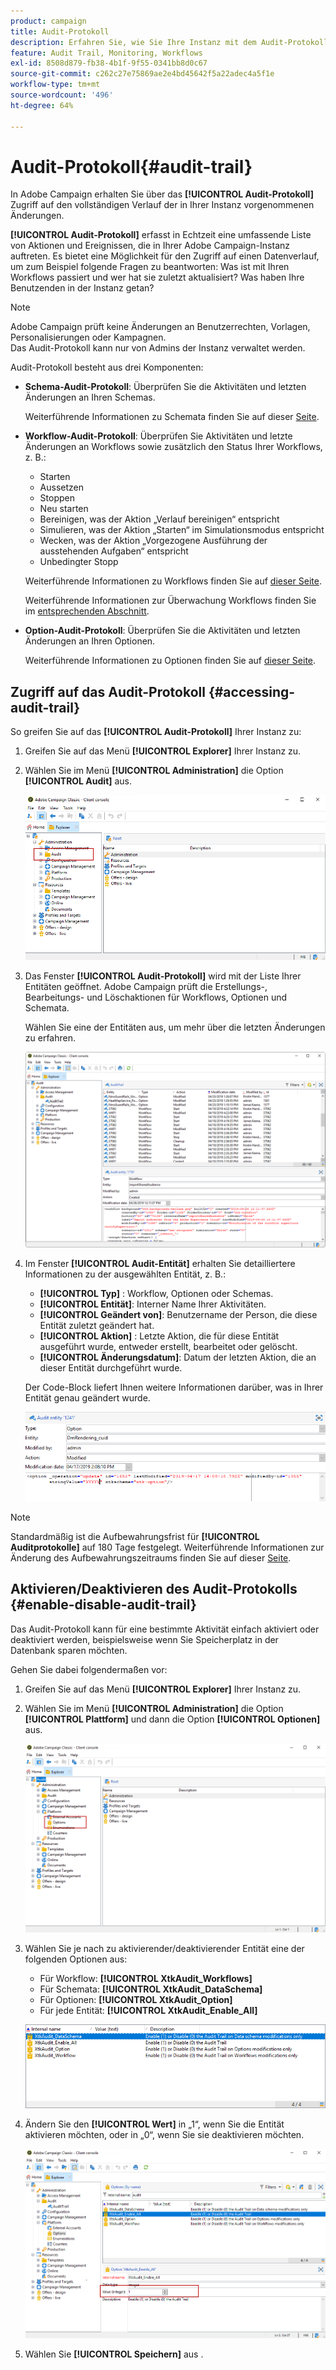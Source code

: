 ```yaml
---
product: campaign
title: Audit-Protokoll
description: Erfahren Sie, wie Sie Ihre Instanz mit dem Audit-Protokoll von Campaign überwachen.
feature: Audit Trail, Monitoring, Workflows
exl-id: 8508d879-fb38-4b1f-9f55-0341bb8d0c67
source-git-commit: c262c27e75869ae2e4bd45642f5a22adec4a5f1e
workflow-type: tm+mt
source-wordcount: '496'
ht-degree: 64%

---
```


# Audit-Protokoll{#audit-trail}



In Adobe Campaign erhalten Sie über das **[!UICONTROL Audit-Protokoll]** Zugriff auf den vollständigen Verlauf der in Ihrer Instanz vorgenommenen Änderungen.

**[!UICONTROL Audit-Protokoll]** erfasst in Echtzeit eine umfassende Liste von Aktionen und Ereignissen, die in Ihrer Adobe Campaign-Instanz auftreten. Es bietet eine Möglichkeit für den Zugriff auf einen Datenverlauf, um zum Beispiel folgende Fragen zu beantworten: Was ist mit Ihren Workflows passiert und wer hat sie zuletzt aktualisiert? Was haben Ihre Benutzenden in der Instanz getan?

>[!NOTE]
>
>Adobe Campaign prüft keine Änderungen an Benutzerrechten, Vorlagen, Personalisierungen oder Kampagnen.\
>Das Audit-Protokoll kann nur von Admins der Instanz verwaltet werden.

Audit-Protokoll besteht aus drei Komponenten:

* **Schema-Audit-Protokoll**: Überprüfen Sie die Aktivitäten und letzten Änderungen an Ihren Schemas.

  Weiterführende Informationen zu Schemata finden Sie auf dieser [Seite](../../configuration/using/data-schemas.md).

* **Workflow-Audit-Protokoll**: Überprüfen Sie Aktivitäten und letzte Änderungen an Workflows sowie zusätzlich den Status Ihrer Workflows, z. B.:

   * Starten
   * Aussetzen
   * Stoppen
   * Neu starten
   * Bereinigen, was der Aktion „Verlauf bereinigen“ entspricht
   * Simulieren, was der Aktion „Starten“ im Simulationsmodus entspricht
   * Wecken, was der Aktion „Vorgezogene Ausführung der ausstehenden Aufgaben“ entspricht
   * Unbedingter Stopp

  Weiterführende Informationen zu Workflows finden Sie auf [dieser Seite](../../workflow/using/about-workflows.md).

  Weiterführende Informationen zur Überwachung Workflows finden Sie im [entsprechenden Abschnitt](../../workflow/using/monitoring-workflow-execution.md).

* **Option-Audit-Protokoll**: Überprüfen Sie die Aktivitäten und letzten Änderungen an Ihren Optionen.

  Weiterführende Informationen zu Optionen finden Sie auf [dieser Seite](../../installation/using/configuring-campaign-options.md).

## Zugriff auf das Audit-Protokoll {#accessing-audit-trail}

So greifen Sie auf das **[!UICONTROL Audit-Protokoll]** Ihrer Instanz zu:

1. Greifen Sie auf das Menü **[!UICONTROL Explorer]** Ihrer Instanz zu.
1. Wählen Sie im Menü **[!UICONTROL Administration]** die Option **[!UICONTROL Audit]** aus.

   ![](assets/audit_trail_1.png)

1. Das Fenster **[!UICONTROL Audit-Protokoll]** wird mit der Liste Ihrer Entitäten geöffnet. Adobe Campaign prüft die Erstellungs-, Bearbeitungs- und Löschaktionen für Workflows, Optionen und Schemata.

   Wählen Sie eine der Entitäten aus, um mehr über die letzten Änderungen zu erfahren.

   ![](assets/audit_trail_2.png)

1. Im Fenster **[!UICONTROL Audit-Entität]** erhalten Sie detailliertere Informationen zu der ausgewählten Entität, z. B.:

   * **[!UICONTROL Typ]** : Workflow, Optionen oder Schemas.
   * **[!UICONTROL Entität]**: Interner Name Ihrer Aktivitäten.
   * **[!UICONTROL Geändert von]**: Benutzername der Person, die diese Entität zuletzt geändert hat.
   * **[!UICONTROL Aktion]** : Letzte Aktion, die für diese Entität ausgeführt wurde, entweder erstellt, bearbeitet oder gelöscht.
   * **[!UICONTROL Änderungsdatum]**: Datum der letzten Aktion, die an dieser Entität durchgeführt wurde.

   Der Code-Block liefert Ihnen weitere Informationen darüber, was in Ihrer Entität genau geändert wurde.

   ![](assets/audit_trail_3.png)

>[!NOTE]
>
>Standardmäßig ist die Aufbewahrungsfrist für **[!UICONTROL Auditprotokolle]** auf 180 Tage festgelegt. Weiterführende Informationen zur Änderung des Aufbewahrungszeitraums finden Sie auf dieser [Seite](../../production/using/database-cleanup-workflow.md#deployment-assistant).

## Aktivieren/Deaktivieren des Audit-Protokolls {#enable-disable-audit-trail}

Das Audit-Protokoll kann für eine bestimmte Aktivität einfach aktiviert oder deaktiviert werden, beispielsweise wenn Sie Speicherplatz in der Datenbank sparen möchten.

Gehen Sie dabei folgendermaßen vor:

1. Greifen Sie auf das Menü **[!UICONTROL Explorer]** Ihrer Instanz zu.
1. Wählen Sie im Menü **[!UICONTROL Administration]** die Option **[!UICONTROL Plattform]** und dann die Option **[!UICONTROL Optionen]** aus.

   ![](assets/audit_trail_4.png)

1. Wählen Sie je nach zu aktivierender/deaktivierender Entität eine der folgenden Optionen aus:

   * Für Workflow: **[!UICONTROL XtkAudit_Workflows]**
   * Für Schemata: **[!UICONTROL XtkAudit_DataSchema]**
   * Für Optionen: **[!UICONTROL XtkAudit_Option]**
   * Für jede Entität: **[!UICONTROL XtkAudit_Enable_All]**

   ![](assets/audit_trail_5.png)

1. Ändern Sie den **[!UICONTROL Wert]** in „1“, wenn Sie die Entität aktivieren möchten, oder in „0“, wenn Sie sie deaktivieren möchten.

   ![](assets/audit_trail_6.png)

1. Wählen Sie **[!UICONTROL Speichern]** aus .
